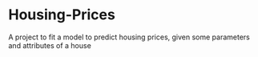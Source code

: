 # Housing-Prices

A project to fit a model to predict housing prices, given some parameters and attributes of a house
